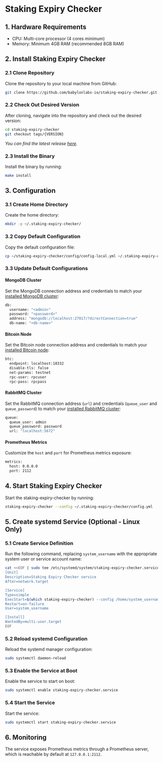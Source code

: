 # Staking Expiry Checker

## 1. Hardware Requirements

- CPU: Multi-core processor (4 cores minimum)
- Memory: Minimum 4GB RAM (recommended 8GB RAM)

## 2. Install Staking Expiry Checker

### 2.1 Clone Repository
Clone the repository to your local machine from GitHub:
```bash
git clone https://github.com/babylonlabs-io/staking-expiry-checker.git
```

### 2.2 Check Out Desired Version
After cloning, navigate into the repository and check out the desired version:
```bash
cd staking-expiry-checker  
git checkout tags/{VERSION}  
```
*You can find the latest release [here](https://github.com/babylonlabs-io/staking-expiry-checker/releases).*

### 2.3 Install the Binary
Install the binary by running:
```bash
make install
```

## 3. Configuration

### 3.1 Create Home Directory
Create the home directory:
```bash
mkdir -p ~/.staking-expiry-checker/
```

### 3.2 Copy Default Configuration
Copy the default configuration file:
```bash
cp ~/staking-expiry-checker/config/config-local.yml ~/.staking-expiry-checker/config.yml
```

### 3.3 Update Default Configurations

#### MongoDB Cluster
Set the MongoDB connection address and credentials to match your [installed MongoDB cluster](https://docs.babylonlabs.io/docs/user-guides/bitcoin-staking-phase1/backend-deployment/infra/mongodb):
```bash
db:
  username: "<admin>"
  password: "<password>"
  address: "mongodb://localhost:27017/?directConnection=true"
  db-name: "<db-name>"
```

#### Bitcoin Node
Set the Bitcoin node connection address and credentials to match your [installed Bitcoin node](https://docs.babylonlabs.io/docs/user-guides/bitcoin-staking-phase1/backend-deployment/infra/bitcoind):
```bash
btc:
  endpoint: localhost:18332
  disable-tls: false
  net-params: testnet
  rpc-user: rpcuser
  rpc-pass: rpcpass
```

#### RabbitMQ Cluster
Set the RabbitMQ connection address (`url`) and credentials (`queue_user` and `queue_password`) to match your [installed RabbitMQ cluster](https://docs.babylonlabs.io/docs/user-guides/bitcoin-staking-phase1/backend-deployment/infra/rabbitmq):
```bash
queue:
  queue_user: admin
  queue_password: password
  url: "localhost:5672"
```

#### Prometheus Metrics
Customize the `host` and `port` for Prometheus metrics exposure:
```bash
metrics:
  host: 0.0.0.0
  port: 2112
```

## 4. Start Staking Expiry Checker

Start the staking-expiry-checker by running:
```bash
staking-expiry-checker --config ~/.staking-expiry-checker/config.yml
```

## 5. Create systemd Service (Optional - Linux Only)

### 5.1 Create Service Definition
Run the following command, replacing `system_username` with the appropriate system user or service account name:
```bash
cat <<EOF | sudo tee /etc/systemd/system/staking-expiry-checker.service
[Unit]
Description=Staking Expiry Checker service
After=network.target

[Service]
Type=simple
ExecStart=$(which staking-expiry-checker) --config /home/system_username/.staking-expiry-checker/config.yml
Restart=on-failure
User=system_username

[Install]
WantedBy=multi-user.target
EOF
```

### 5.2 Reload systemd Configuration
Reload the systemd manager configuration:
```bash
sudo systemctl daemon-reload
```

### 5.3 Enable the Service at Boot
Enable the service to start on boot:
```bash
sudo systemctl enable staking-expiry-checker.service
```

### 5.4 Start the Service
Start the service:
```bash
sudo systemctl start staking-expiry-checker.service
```

## 6. Monitoring

The service exposes Prometheus metrics through a Prometheus server, which is reachable by default at `127.0.0.1:2112`.